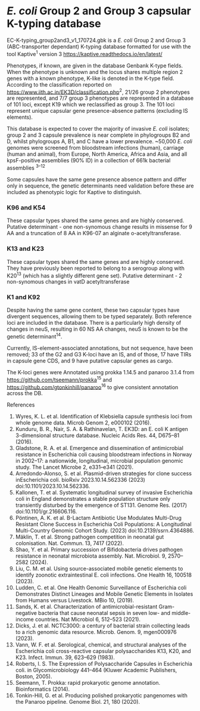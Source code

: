 # _E. coli_ Group 2 and Group 3 capsular K-typing database

EC-K-typing_group2and3_v1_170724.gbk is a _E. coli_ Group 2 and Group 3 (ABC-transporter dependant) K-typing database formatted for use with the tool Kaptive<sup>1</sup> version 3 https://kaptive.readthedocs.io/en/latest/

Phenotypes, if known, are given in the database Genbank K-type fields. When the phenotype is unknown and the locus shares multiple region 2 genes with a known phenotype, K-like is denoted in the K-type field. According to the classification reported on https://www.iith.ac.in/EK3D/classification.php<sup>2</sup>, 21/26 group 2 phenotypes are represented, and 7/7 group 3 phenotypes are represented in a database of 101 loci, except K19 which we reclassified as group 3. The 101 loci represent unique capsular gene presence-absence patterns (excluding IS elements).

This database is expected to cover the majority of invasive _E. coli_ isolates; group 2 and 3 capsule prevalence is near complete in phylogroups B2 and D, whilst phylogroups A, B1, and C have a lower prevalence. ~50,000 _E. coli_ genomes were screened from bloodstream infections (human), carriage (human and animal), from Europe, North America, Africa and Asia, and all kpsF-positive assemblies (90% ID) in a collection of 661k bacterial assemblies <sup>3–12</sup>

Some capsules have the same gene presence absence pattern and differ only in sequence, the genetic determinants need validation before these are included as phenotypic logic for Kaptive to distinguish.
###	K96 and K54
These capsular types shared the same genes and are highly conserved.
Putative determinant - one non-synomous change results in missense for 9 AA and a truncation of 8 AA in K96-07 an alginate o-acetyltransferase.
###	K13 and K23
These capsular types shared the same genes and are highly conserved. They have previously been reported to belong to a serogroup along with K20<sup>13</sup> (which has a slightly different gene set).
Putative determinant - 2 non-synomous changes in vatD acetyltransferase
###	K1 and K92
Despite having the same gene content, these two capsular types have divergent sequences, allowing them to be typed separately. Both reference loci are included in the database. There is a particularly high density of changes in neuS, resulting in 60 NS AA changes, neuS is known to be the genetic determinant<sup>14</sup>.

Currently, IS-element-associated annotations, but not sequence, have been removed; 33 of the G2 and G3 K-loci have an IS, and of those, 17 have TIRs in capsule gene CDS, and 9 have putative capsular genes as cargo.

The K-loci genes were Annotated using prokka 1.14.5 and panaroo 3.1.4 from https://github.com/tseemann/prokka<sup>15</sup> and https://github.com/gtonkinhill/panaroo<sup>16</sup> to give consistent annotation across the DB.

References
1.	Wyres, K. L. et al. Identification of Klebsiella capsule synthesis loci from whole genome data. Microb Genom 2, e000102 (2016).
2.	Kunduru, B. R., Nair, S. A. & Rathinavelan, T. EK3D: an E. coli K antigen 3-dimensional structure database. Nucleic Acids Res. 44, D675–81 (2016).
3.	Gladstone, R. A. et al. Emergence and dissemination of antimicrobial resistance in Escherichia coli causing bloodstream infections in Norway in 2002–17: a nationwide, longitudinal, microbial population genomic study. The Lancet Microbe 2, e331–e341 (2021).
4.	Arredondo-Alonso, S. et al. Plasmid-driven strategies for clone success inEscherichia coli. bioRxiv 2023.10.14.562336 (2023) doi:10.1101/2023.10.14.562336.
5.	Kallonen, T. et al. Systematic longitudinal survey of invasive Escherichia coli in England demonstrates a stable population structure only transiently disturbed by the emergence of ST131. Genome Res. (2017) doi:10.1101/gr.216606.116.
6.	Pöntinen, A. K. et al. Β-Lactam Antibiotic Use Modulates Multi-Drug Resistant Clone Success in Escherichia Coli Populations: A Longitudinal Multi-Country Genomic Cohort Study. (2023) doi:10.2139/ssrn.4364886.
7.	Mäklin, T. et al. Strong pathogen competition in neonatal gut colonisation. Nat. Commun. 13, 7417 (2022).
8.	Shao, Y. et al. Primary succession of Bifidobacteria drives pathogen resistance in neonatal microbiota assembly. Nat. Microbiol. 9, 2570–2582 (2024).
9.	Liu, C. M. et al. Using source-associated mobile genetic elements to identify zoonotic extraintestinal E. coli infections. One Health 16, 100518 (2023).
10.	Ludden, C. et al. One Health Genomic Surveillance of Escherichia coli Demonstrates Distinct Lineages and Mobile Genetic Elements in Isolates from Humans versus Livestock. MBio 10, (2019).
11.	Sands, K. et al. Characterization of antimicrobial-resistant Gram-negative bacteria that cause neonatal sepsis in seven low- and middle-income countries. Nat Microbiol 6, 512–523 (2021).
12.	Dicks, J. et al. NCTC3000: a century of bacterial strain collecting leads to a rich genomic data resource. Microb. Genom. 9, mgen000976 (2023).
13.	Vann, W. F. et al. Serological, chemical, and structural analyses of the Escherichia coli cross-reactive capsular polysaccharides K13, K20, and K23. Infect. Immun. 39, 623–629 (1983).
14.	Roberts, I. S. The Expression of Polysaccharide Capsules in Escherichia coli. in Glycomicrobiology 441–464 (Kluwer Academic Publishers, Boston, 2005).
15.	Seemann, T. Prokka: rapid prokaryotic genome annotation. Bioinformatics (2014).
16.	Tonkin-Hill, G. et al. Producing polished prokaryotic pangenomes with the Panaroo pipeline. Genome Biol. 21, 180 (2020).
